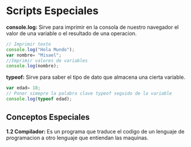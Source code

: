 # Scripts Especiales

**console.log:** Sirve para imprimir en la consola de nuestro navegador el valor de una variable o el resultado de una operacion.

```js
// Imprimir texto
console.log("Hola Mundo");
var nombre= "Misael";
//Imprimir valores de variables
console.log(nombre);
```

**typeof:** Sirve para saber el tipo de dato que almacena una cierta variable.
    
 ```js
 var edad= 18;
 // Poner simepre la palabra clave typeof seguido de la variable
 console.log(typeof edad);
```

## Conceptos Especiales

**1.2 Compilador:** Es un programa que traduce el codigo de un lenguaje de programacion a otro lenguaje que entiendan las maquinas.